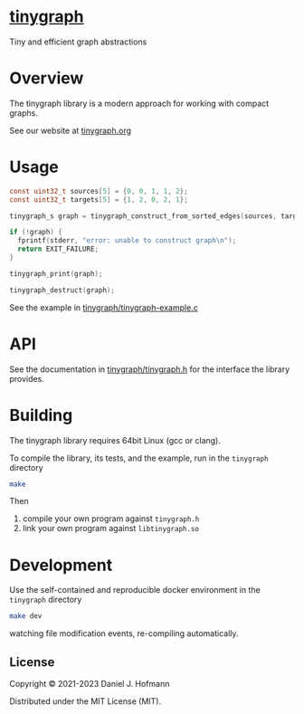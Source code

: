 # [tinygraph](https://tinygraph.org)

Tiny and efficient graph abstractions


# Overview

The tinygraph library is a modern approach for working with compact graphs.

See our website at [tinygraph.org](https://tinygraph.org)


# Usage

```c
const uint32_t sources[5] = {0, 0, 1, 1, 2};
const uint32_t targets[5] = {1, 2, 0, 2, 1};

tinygraph_s graph = tinygraph_construct_from_sorted_edges(sources, targets, 5);

if (!graph) {
  fprintf(stderr, "error: unable to construct graph\n");
  return EXIT_FAILURE;
}

tinygraph_print(graph);

tinygraph_destruct(graph);
```

See the example in [tinygraph/tinygraph-example.c](./tinygraph/tinygraph-example.c)


# API

See the documentation in [tinygraph/tinygraph.h](./tinygraph/tinygraph.h) for the interface the library provides.


# Building

The tinygraph library requires 64bit Linux (gcc or clang).

To compile the library, its tests, and the example, run in the `tinygraph` directory

```bash
make
```

Then
1. compile your own program against `tinygraph.h`
2. link your own program against `libtinygraph.so`


# Development

Use the self-contained and reproducible docker environment in the `tinygraph` directory

```bash
make dev
```

watching file modification events, re-compiling automatically.


## License

Copyright © 2021-2023 Daniel J. Hofmann

Distributed under the MIT License (MIT).
